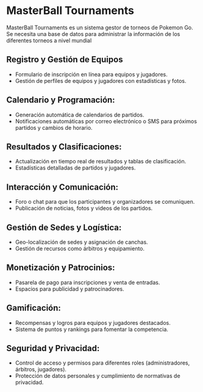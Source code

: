 # MasterBall Tournaments
MasterBall Tournaments es un sistema gestor de torneos de Pokemon Go. Se necesita una base de datos para administrar la información de los diferentes torneos a nivel mundial

## Registro y Gestión de Equipos
- Formulario de inscripción en línea para equipos y jugadores.
- Gestión de perfiles de equipos y jugadores con estadísticas y fotos.
## Calendario y Programación:
- Generación automática de calendarios de partidos.
- Notificaciones automáticas por correo electrónico o SMS para próximos partidos y cambios de horario.
## Resultados y Clasificaciones:
- Actualización en tiempo real de resultados y tablas de clasificación.
- Estadísticas detalladas de partidos y jugadores.
## Interacción y Comunicación:
- Foro o chat para que los participantes y organizadores se comuniquen.
- Publicación de noticias, fotos y videos de los partidos.
## Gestión de Sedes y Logística:
- Geo-localización de sedes y asignación de canchas.
- Gestión de recursos como árbitros y equipamiento.
## Monetización y Patrocinios:
- Pasarela de pago para inscripciones y venta de entradas.
- Espacios para publicidad y patrocinadores.
## Gamificación:
- Recompensas y logros para equipos y jugadores destacados.
- Sistema de puntos y rankings para fomentar la competencia.
## Seguridad y Privacidad:
- Control de acceso y permisos para diferentes roles (administradores, árbitros, jugadores).
- Protección de datos personales y cumplimiento de normativas de privacidad.
